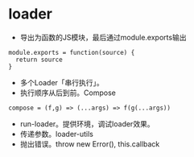 # loader
- 导出为函数的JS模块，最后通过module.exports输出
```JS
module.exports = function(source) {
  return source
}
```
- 多个Loader「串行执行」。
- 执行顺序从后到前。Compose
```JS
compose = (f,g) => (...args) => f(g(...args))
```

- run-loader。提供环境，调试loader效果。
- 传递参数。loader-utils
- 抛出错误。throw new Error(), this.callback